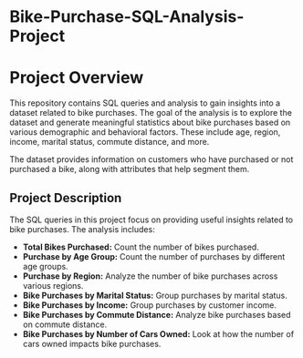# Bike-Purchase-SQL-Analysis-Project
# Project Overview
This repository contains SQL queries and analysis to gain insights into a dataset related to bike purchases. The goal of the analysis is to explore the dataset and generate meaningful statistics about bike purchases based on various demographic and behavioral factors. These include age, region, income, marital status, commute distance, and more.

The dataset provides information on customers who have purchased or not purchased a bike, along with attributes that help segment them. 
## Project Description
The SQL queries in this project focus on providing useful insights related to bike purchases. The analysis includes:

- **Total Bikes Purchased:** Count the number of bikes purchased.
- **Purchase by Age Group:** Count the number of purchases by different age groups.
- **Purchase by Region:** Analyze the number of bike purchases across various regions.
- **Bike Purchases by Marital Status:** Group purchases by marital status.
- **Bike Purchases by Income:** Group purchases by customer income.
- **Bike Purchases by Commute Distance:** Analyze bike purchases based on commute distance.
- **Bike Purchases by Number of Cars Owned:** Look at how the number of cars owned impacts bike purchases.
